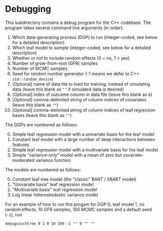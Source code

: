 # Debugging

This subdirectory contains a debug program for the C++ codebase.
The program takes several command line arguments (in order):

1. Which data-generating process (DGP) to run (integer-coded, see below for a detailed description)
1. Which leaf model to sample (integer-coded, see below for a detailed description)
3. Whether or not to include random effects (0 = no, 1 = yes)
4. Number of grow-from-root (GFR) samples
5. Number of MCMC samples
6. Seed for random number generator (-1 means we defer to C++ `std::random_device`)
7. [Optional] name of data file to load for training, instead of simulating data (leave this blank as `""` if simulated data is desired)
8. [Optional] index of outcome column in data file (leave this blank as `0`)
9. [Optional] comma-delimited string of column indices of covariates (leave this blank as `""`)
10. [Optional] comma-delimited string of column indices of leaf regression bases (leave this blank as `""`)

The DGPs are numbered as follows:

0. Simple leaf regression model with a univariate basis for the leaf model
1. Constant leaf model with a large number of deep interactions between features
2. Simple leaf regression model with a multivariate basis for the leaf model
3. Simple "variance-only" model with a mean of zero but covariate-moderated variance function

The models are numbered as follows:

0. Constant leaf tree model (the "classic" BART / XBART model)
1. "Univariate basis" leaf regression model
2. "Multivariate basis" leaf regression model
3. Log linear heteroskedastic variance model

For an example of how to run this progam for DGP 0, leaf model 1, no random effects, 10 GFR samples, 100 MCMC samples and a default seed (`-1`), run

`debugstochtree 0 1 0 10 100 -1 "" 0 "" ""`
